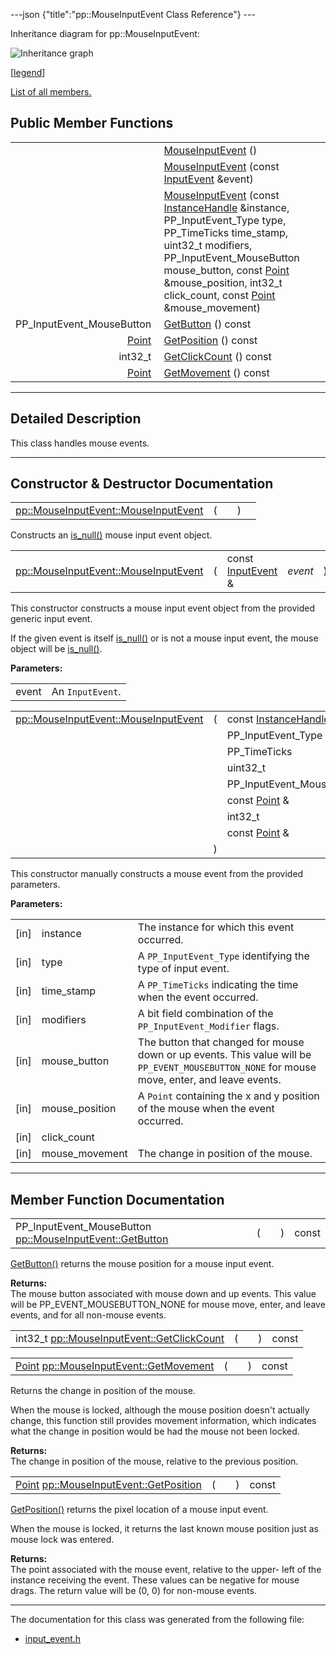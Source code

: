 ---json {"title":"pp::MouseInputEvent Class Reference"} ---

Inheritance diagram for pp::MouseInputEvent:

![Inheritance graph](/docs/native-client/pepper_beta/cpp/classpp_1_1_mouse_input_event__inherit__graph.png)

<span class="legend">\[[legend](/docs/native-client/pepper_beta/cpp/graph_legend/)\]</span>

[List of all members.](/docs/native-client/pepper_beta/cpp/classpp_1_1_mouse_input_event-members/)

Public Member Functions
-----------------------

<table><tbody><tr class="odd"><td style="text-align: right;"> </td><td><a href="/docs/native-client/pepper_beta/cpp/classpp_1_1_mouse_input_event#a3a7fa73996bd504fc3aa86c447222761" class="el">MouseInputEvent</a> ()</td></tr><tr class="even"><td style="text-align: right;"> </td><td><a href="/docs/native-client/pepper_beta/cpp/classpp_1_1_mouse_input_event#ad63fc6a3e5f29b5cb787fc74ebf0b33d" class="el">MouseInputEvent</a> (const <a href="/docs/native-client/pepper_beta/cpp/classpp_1_1_input_event/" class="el">InputEvent</a> &amp;event)</td></tr><tr class="odd"><td style="text-align: right;"> </td><td><a href="/docs/native-client/pepper_beta/cpp/classpp_1_1_mouse_input_event#a4e2f16fb54382135f07cf53e22905d3a" class="el">MouseInputEvent</a> (const <a href="/docs/native-client/pepper_beta/cpp/classpp_1_1_instance_handle/" class="el">InstanceHandle</a> &amp;instance, PP_InputEvent_Type type, PP_TimeTicks time_stamp, uint32_t modifiers, PP_InputEvent_MouseButton mouse_button, const <a href="/docs/native-client/pepper_beta/cpp/classpp_1_1_point/" class="el">Point</a> &amp;mouse_position, int32_t click_count, const <a href="/docs/native-client/pepper_beta/cpp/classpp_1_1_point/" class="el">Point</a> &amp;mouse_movement)</td></tr><tr class="even"><td style="text-align: right;">PP_InputEvent_MouseButton </td><td><a href="/docs/native-client/pepper_beta/cpp/classpp_1_1_mouse_input_event#ae953b64120ab5c84c31114d1e5d15e1b" class="el">GetButton</a> () const</td></tr><tr class="odd"><td style="text-align: right;"><a href="/docs/native-client/pepper_beta/cpp/classpp_1_1_point/" class="el">Point</a> </td><td><a href="/docs/native-client/pepper_beta/cpp/classpp_1_1_mouse_input_event#a95bb484c3628871ed4d8cbd3b44effe2" class="el">GetPosition</a> () const</td></tr><tr class="even"><td style="text-align: right;">int32_t </td><td><a href="/docs/native-client/pepper_beta/cpp/classpp_1_1_mouse_input_event#a2e125cde20848ee70495e2f981b7417e" class="el">GetClickCount</a> () const</td></tr><tr class="odd"><td style="text-align: right;"><a href="/docs/native-client/pepper_beta/cpp/classpp_1_1_point/" class="el">Point</a> </td><td><a href="/docs/native-client/pepper_beta/cpp/classpp_1_1_mouse_input_event#a33e589dc8460c5fd2064cef39f19970b" class="el">GetMovement</a> () const</td></tr></tbody></table>

------------------------------------------------------------------------

<span id="details" class="anchor" style="margin: 0;"></span>

Detailed Description
--------------------

This class handles mouse events.

------------------------------------------------------------------------

Constructor & Destructor Documentation
--------------------------------------

<span id="a3a7fa73996bd504fc3aa86c447222761" class="anchor" style="margin: 0;"></span>

<table><tbody><tr class="odd"><td><a href="/docs/native-client/pepper_beta/cpp/classpp_1_1_mouse_input_event#a3a7fa73996bd504fc3aa86c447222761" class="el">pp::MouseInputEvent::MouseInputEvent</a></td><td>(</td><td></td><td>)</td><td></td></tr></tbody></table>

Constructs an <a href="/docs/native-client/pepper_beta/cpp/classpp_1_1_resource#a859068e34cdc2dc0b78754c255323aa9" class="el" title="This functions determines if this resource is invalid or uninitialized.">is_null()</a> mouse input event object.

<span id="ad63fc6a3e5f29b5cb787fc74ebf0b33d" class="anchor" style="margin: 0;"></span>

<table><tbody><tr class="odd"><td><a href="/docs/native-client/pepper_beta/cpp/classpp_1_1_mouse_input_event#a3a7fa73996bd504fc3aa86c447222761" class="el">pp::MouseInputEvent::MouseInputEvent</a></td><td>(</td><td>const <a href="/docs/native-client/pepper_beta/cpp/classpp_1_1_input_event/" class="el">InputEvent</a> &amp; </td><td><em>event</em></td><td>)</td><td><code> [explicit]</code></td></tr></tbody></table>

This constructor constructs a mouse input event object from the provided generic input event.

If the given event is itself <a href="/docs/native-client/pepper_beta/cpp/classpp_1_1_resource#a859068e34cdc2dc0b78754c255323aa9" class="el" title="This functions determines if this resource is invalid or uninitialized.">is_null()</a> or is not a mouse input event, the mouse object will be <a href="/docs/native-client/pepper_beta/cpp/classpp_1_1_resource#a859068e34cdc2dc0b78754c255323aa9" class="el" title="This functions determines if this resource is invalid or uninitialized.">is_null()</a>.

**Parameters:**  
<table><tbody><tr class="odd"><td>event</td><td>An <code>InputEvent</code>.</td></tr></tbody></table>

<span id="a4e2f16fb54382135f07cf53e22905d3a" class="anchor" style="margin: 0;"></span>

<table><tbody><tr class="odd"><td><a href="/docs/native-client/pepper_beta/cpp/classpp_1_1_mouse_input_event#a3a7fa73996bd504fc3aa86c447222761" class="el">pp::MouseInputEvent::MouseInputEvent</a></td><td>(</td><td>const <a href="/docs/native-client/pepper_beta/cpp/classpp_1_1_instance_handle/" class="el">InstanceHandle</a> &amp; </td><td><em>instance</em>,</td></tr><tr class="even"><td></td><td></td><td>PP_InputEvent_Type </td><td><em>type</em>,</td></tr><tr class="odd"><td></td><td></td><td>PP_TimeTicks </td><td><em>time_stamp</em>,</td></tr><tr class="even"><td></td><td></td><td>uint32_t </td><td><em>modifiers</em>,</td></tr><tr class="odd"><td></td><td></td><td>PP_InputEvent_MouseButton </td><td><em>mouse_button</em>,</td></tr><tr class="even"><td></td><td></td><td>const <a href="/docs/native-client/pepper_beta/cpp/classpp_1_1_point/" class="el">Point</a> &amp; </td><td><em>mouse_position</em>,</td></tr><tr class="odd"><td></td><td></td><td>int32_t </td><td><em>click_count</em>,</td></tr><tr class="even"><td></td><td></td><td>const <a href="/docs/native-client/pepper_beta/cpp/classpp_1_1_point/" class="el">Point</a> &amp; </td><td><em>mouse_movement</em> </td></tr><tr class="odd"><td></td><td>)</td><td></td><td></td></tr></tbody></table>

This constructor manually constructs a mouse event from the provided parameters.

**Parameters:**  
<table><tbody><tr class="odd"><td>[in]</td><td>instance</td><td>The instance for which this event occurred.</td></tr><tr class="even"><td>[in]</td><td>type</td><td>A <code>PP_InputEvent_Type</code> identifying the type of input event.</td></tr><tr class="odd"><td>[in]</td><td>time_stamp</td><td>A <code>PP_TimeTicks</code> indicating the time when the event occurred.</td></tr><tr class="even"><td>[in]</td><td>modifiers</td><td>A bit field combination of the <code>PP_InputEvent_Modifier</code> flags.</td></tr><tr class="odd"><td>[in]</td><td>mouse_button</td><td>The button that changed for mouse down or up events. This value will be <code>PP_EVENT_MOUSEBUTTON_NONE</code> for mouse move, enter, and leave events.</td></tr><tr class="even"><td>[in]</td><td>mouse_position</td><td>A <code>Point</code> containing the x and y position of the mouse when the event occurred.</td></tr><tr class="odd"><td>[in]</td><td>click_count</td><td></td></tr><tr class="even"><td>[in]</td><td>mouse_movement</td><td>The change in position of the mouse.</td></tr></tbody></table>

------------------------------------------------------------------------

Member Function Documentation
-----------------------------

<span id="ae953b64120ab5c84c31114d1e5d15e1b" class="anchor" style="margin: 0;"></span>

<table><tbody><tr class="odd"><td>PP_InputEvent_MouseButton <a href="/docs/native-client/pepper_beta/cpp/classpp_1_1_mouse_input_event#ae953b64120ab5c84c31114d1e5d15e1b" class="el">pp::MouseInputEvent::GetButton</a></td><td>(</td><td></td><td>)</td><td>const</td></tr></tbody></table>

<a href="/docs/native-client/pepper_beta/cpp/classpp_1_1_mouse_input_event#ae953b64120ab5c84c31114d1e5d15e1b" class="el" title="GetButton() returns the mouse position for a mouse input event.">GetButton()</a> returns the mouse position for a mouse input event.

**Returns:**  
The mouse button associated with mouse down and up events. This value will be PP\_EVENT\_MOUSEBUTTON\_NONE for mouse move, enter, and leave events, and for all non-mouse events.

<span id="a2e125cde20848ee70495e2f981b7417e" class="anchor" style="margin: 0;"></span>

<table><tbody><tr class="odd"><td>int32_t <a href="/docs/native-client/pepper_beta/cpp/classpp_1_1_mouse_input_event#a2e125cde20848ee70495e2f981b7417e" class="el">pp::MouseInputEvent::GetClickCount</a></td><td>(</td><td></td><td>)</td><td>const</td></tr></tbody></table>

<span id="a33e589dc8460c5fd2064cef39f19970b" class="anchor" style="margin: 0;"></span>

<table><tbody><tr class="odd"><td><a href="/docs/native-client/pepper_beta/cpp/classpp_1_1_point/" class="el">Point</a> <a href="/docs/native-client/pepper_beta/cpp/classpp_1_1_mouse_input_event#a33e589dc8460c5fd2064cef39f19970b" class="el">pp::MouseInputEvent::GetMovement</a></td><td>(</td><td></td><td>)</td><td>const</td></tr></tbody></table>

Returns the change in position of the mouse.

When the mouse is locked, although the mouse position doesn't actually change, this function still provides movement information, which indicates what the change in position would be had the mouse not been locked.

**Returns:**  
The change in position of the mouse, relative to the previous position.

<span id="a95bb484c3628871ed4d8cbd3b44effe2" class="anchor" style="margin: 0;"></span>

<table><tbody><tr class="odd"><td><a href="/docs/native-client/pepper_beta/cpp/classpp_1_1_point/" class="el">Point</a> <a href="/docs/native-client/pepper_beta/cpp/classpp_1_1_mouse_input_event#a95bb484c3628871ed4d8cbd3b44effe2" class="el">pp::MouseInputEvent::GetPosition</a></td><td>(</td><td></td><td>)</td><td>const</td></tr></tbody></table>

<a href="/docs/native-client/pepper_beta/cpp/classpp_1_1_mouse_input_event#a95bb484c3628871ed4d8cbd3b44effe2" class="el" title="GetPosition() returns the pixel location of a mouse input event.">GetPosition()</a> returns the pixel location of a mouse input event.

When the mouse is locked, it returns the last known mouse position just as mouse lock was entered.

**Returns:**  
The point associated with the mouse event, relative to the upper- left of the instance receiving the event. These values can be negative for mouse drags. The return value will be (0, 0) for non-mouse events.

------------------------------------------------------------------------

The documentation for this class was generated from the following file:

-   <a href="/docs/native-client/pepper_beta/cpp/input__event_8h/" class="el">input_event.h</a>
